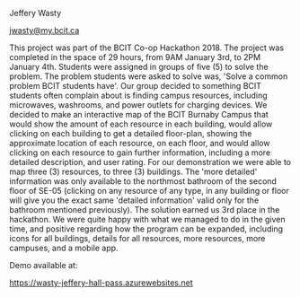Jeffery Wasty

jwasty@my.bcit.ca

This project was part of the BCIT Co-op Hackathon 2018. The project was completed in the space of 29 hours, from 9AM January 3rd, to 2PM January 4th. Students were assigned in groups of five (5) to solve the problem. The problem students were asked to solve was, 'Solve a common problem BCIT students have'. Our group decided to something BCIT students often complain about is finding campus resources, including microwaves, washrooms, and power outlets for charging devices. We decided to make an interactive map of the BCIT Burnaby Campus that would show the amount of each resource in each building, would allow clicking on each building to get a detailed floor-plan, showing the approximate location of each resource, on each floor, and would allow clicking on each resource to gain further information, including a more detailed description, and user rating. For our demonstration we were able to map three (3) resources, to three (3) buildings. The 'more detailed' information was only available to the northmost bathroom of the second floor of SE-05 (clicking on any resource of any type, in any building or floor will give you the exact same 'detailed information' valid only for the bathroom mentioned previously). The solution earned us 3rd place in the hackathon. We were quite happy with what we managed to do in the given time, and positive regarding how the program can be expanded, including icons for all buildings, details for all resources, more resources, more campuses, and a mobile app.

Demo available at:

https://wasty-jeffery-hall-pass.azurewebsites.net
